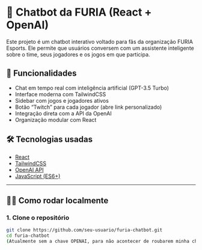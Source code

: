 # 🧠 Chatbot da FURIA (React + OpenAI)

Este projeto é um chatbot interativo voltado para fãs da organização FURIA Esports. Ele permite que usuários conversem com um assistente inteligente sobre o time, seus jogadores e os jogos em que participa.

## 🚀 Funcionalidades

- Chat em tempo real com inteligência artificial (GPT-3.5 Turbo)
- Interface moderna com TailwindCSS
- Sidebar com jogos e jogadores ativos
- Botão “Twitch” para cada jogador (abre link personalizado)
- Integração direta com a API da OpenAI
- Organização modular com React

## 🛠️ Tecnologias usadas

- [React](https://reactjs.org/)
- [TailwindCSS](https://tailwindcss.com/)
- [OpenAI API](https://platform.openai.com/)
- [JavaScript (ES6+)](https://developer.mozilla.org/pt-BR/docs/Web/JavaScript)

---

## 🧑‍💻 Como rodar localmente

### 1. Clone o repositório

```bash
git clone https://github.com/seu-usuario/furia-chatbot.git
cd furia-chatbot
(Atualmente sem a chave OPENAI, para não acontecer de roubarem minha chave.)
